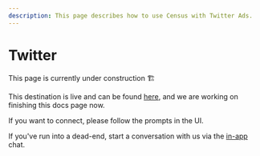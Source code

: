 ```yaml
---
description: This page describes how to use Census with Twitter Ads.
---
```


# Twitter

This page is currently under construction ​🏗​



This destination is live and can be found [here](https://app.getcensus.com/connections), and we are working on finishing this docs page now.



If you want to connect, please follow the prompts in the UI.&#x20;



If you've run into a dead-end, start a conversation with us via the [in-app](https://app.getcensus.com/) chat.
